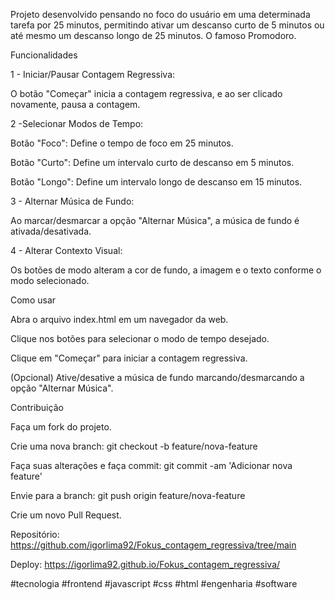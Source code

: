 Projeto desenvolvido pensando no foco do usuário em uma determinada tarefa por 25 minutos, permitindo ativar um descanso curto de 5 minutos ou até mesmo um descanso longo de 25 minutos. O famoso Promodoro.



Funcionalidades

1 - Iniciar/Pausar Contagem Regressiva:

O botão "Começar" inicia a contagem regressiva, e ao ser clicado novamente, pausa a contagem. 

2 -Selecionar Modos de Tempo:

Botão "Foco": Define o tempo de foco em 25 minutos.

Botão "Curto": Define um intervalo curto de descanso em 5 minutos.

Botão "Longo": Define um intervalo longo de descanso em 15 minutos.

3 - Alternar Música de Fundo:

Ao marcar/desmarcar a opção "Alternar Música", a música de fundo é ativada/desativada.

4 - Alterar Contexto Visual:

Os botões de modo alteram a cor de fundo, a imagem e o texto conforme o modo selecionado.



Como usar

Abra o arquivo index.html em um navegador da web.

Clique nos botões para selecionar o modo de tempo desejado.

Clique em "Começar" para iniciar a contagem regressiva.

(Opcional) Ative/desative a música de fundo marcando/desmarcando a opção "Alternar Música".



Contribuição

Faça um fork do projeto.

Crie uma nova branch: git checkout -b feature/nova-feature

Faça suas alterações e faça commit: git commit -am 'Adicionar nova feature'

Envie para a branch: git push origin feature/nova-feature

Crie um novo Pull Request.



Repositório: https://github.com/igorlima92/Fokus_contagem_regressiva/tree/main

Deploy: https://igorlima92.github.io/Fokus_contagem_regressiva/



#tecnologia #frontend #javascript #css #html #engenharia #software
